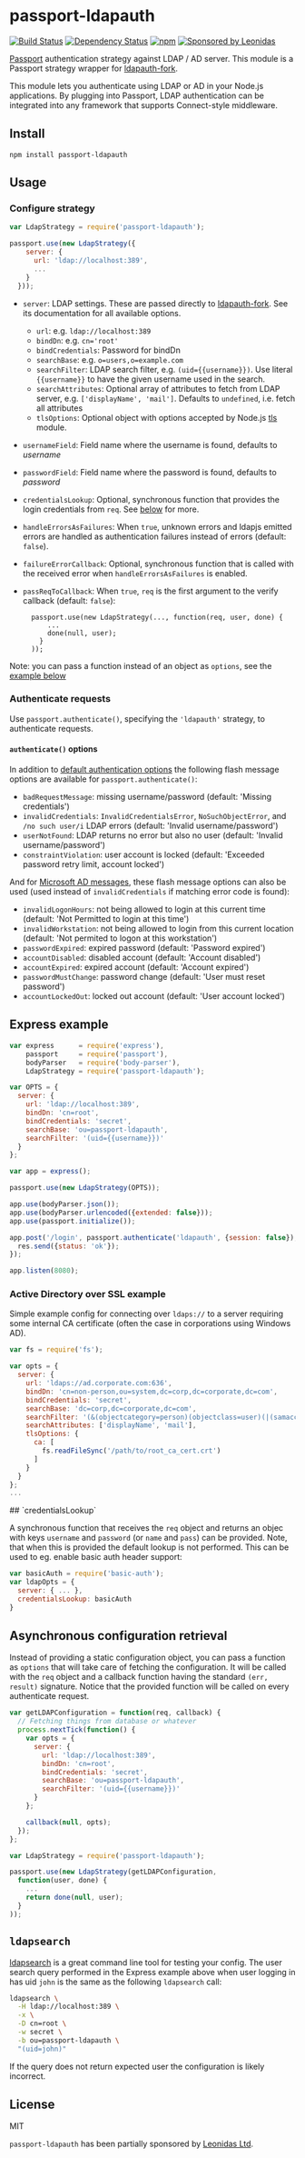 # passport-ldapauth

[![Build Status](https://travis-ci.org/vesse/passport-ldapauth.svg)](https://travis-ci.org/vesse/passport-ldapauth)
[![Dependency Status](https://gemnasium.com/vesse/passport-ldapauth.svg)](https://gemnasium.com/vesse/passport-ldapauth)
[![npm](https://img.shields.io/npm/dm/passport-ldapauth.svg)](http://npmjs.com/package/passport-ldapauth)
[![Sponsored by Leonidas](https://img.shields.io/badge/sponsored%20by-leonidas-389fc1.svg)](https://leonidasoy.fi/open-source)

[Passport](http://passportjs.org/) authentication strategy against LDAP / AD server. This module is a Passport strategy wrapper for [ldapauth-fork](https://github.com/vesse/node-ldapauth-fork).

This module lets you authenticate using LDAP or AD in your Node.js applications. By plugging into Passport, LDAP authentication can be integrated into any framework that supports Connect-style middleware.

## Install

```
npm install passport-ldapauth
```

## Usage

### Configure strategy

```javascript
var LdapStrategy = require('passport-ldapauth');

passport.use(new LdapStrategy({
    server: {
      url: 'ldap://localhost:389',
      ...
    }
  }));
```

* `server`: LDAP settings. These are passed directly to [ldapauth-fork](https://github.com/vesse/node-ldapauth-fork). See its documentation for all available options.
    * `url`: e.g. `ldap://localhost:389`
    * `bindDn`: e.g. `cn='root'`
    * `bindCredentials`: Password for bindDn
    * `searchBase`: e.g. `o=users,o=example.com`
    * `searchFilter`:  LDAP search filter, e.g. `(uid={{username}})`. Use literal `{{username}}` to have the given username used in the search.
    * `searchAttributes`: Optional array of attributes to fetch from LDAP server, e.g. `['displayName', 'mail']`. Defaults to `undefined`, i.e. fetch all attributes
    * `tlsOptions`: Optional object with options accepted by Node.js [tls](http://nodejs.org/api/tls.html#tls_tls_connect_options_callback) module.
* `usernameField`: Field name where the username is found, defaults to _username_
* `passwordField`: Field name where the password is found, defaults to _password_
* `credentialsLookup`: Optional, synchronous function that provides the login credentials from `req`. See [below](#credentials-lookup) for more.
* `handleErrorsAsFailures`: When `true`, unknown errors and ldapjs emitted errors are handled as authentication failures instead of errors (default: `false`).
* `failureErrorCallback`: Optional, synchronous function that is called with the received error when `handleErrorsAsFailures` is enabled.
* `passReqToCallback`: When `true`, `req` is the first argument to the verify callback (default: `false`):

        passport.use(new LdapStrategy(..., function(req, user, done) {
            ...
            done(null, user);
          }
        ));

Note: you can pass a function instead of an object as `options`, see the [example below](#options-as-function)

### Authenticate requests

Use `passport.authenticate()`, specifying the `'ldapauth'` strategy, to authenticate requests.

#### `authenticate()` options

In addition to [default authentication options](http://passportjs.org/guide/authenticate/) the following flash message options are available for `passport.authenticate()`:

 * `badRequestMessage`: missing username/password (default: 'Missing credentials')
 * `invalidCredentials`: `InvalidCredentialsError`, `NoSuchObjectError`, and `/no such user/i` LDAP errors (default: 'Invalid username/password')
 * `userNotFound`: LDAP returns no error but also no user (default: 'Invalid username/password')
 * `constraintViolation`: user account is locked (default: 'Exceeded password retry limit, account locked')

And for [Microsoft AD messages](http://www-01.ibm.com/support/docview.wss?uid=swg21290631), these flash message options can also be used (used instead of `invalidCredentials` if matching error code is found):

 * `invalidLogonHours`: not being allowed to login at this current time (default: 'Not Permitted to login at this time')
 * `invalidWorkstation`: not being allowed to login from this current location (default: 'Not permited to logon at this workstation')
 * `passwordExpired`: expired password (default: 'Password expired')
 * `accountDisabled`: disabled account (default: 'Account disabled')
 * `accountExpired`: expired account (default: 'Account expired')
 * `passwordMustChange`: password change (default: 'User must reset password')
 * `accountLockedOut`: locked out account (default: 'User account locked')

## Express example

```javascript
var express      = require('express'),
    passport     = require('passport'),
    bodyParser   = require('body-parser'),
    LdapStrategy = require('passport-ldapauth');

var OPTS = {
  server: {
    url: 'ldap://localhost:389',
    bindDn: 'cn=root',
    bindCredentials: 'secret',
    searchBase: 'ou=passport-ldapauth',
    searchFilter: '(uid={{username}})'
  }
};

var app = express();

passport.use(new LdapStrategy(OPTS));

app.use(bodyParser.json());
app.use(bodyParser.urlencoded({extended: false}));
app.use(passport.initialize());

app.post('/login', passport.authenticate('ldapauth', {session: false}), function(req, res) {
  res.send({status: 'ok'});
});

app.listen(8080);
```

### Active Directory over SSL example

Simple example config for connecting over `ldaps://` to a server requiring some internal CA certificate (often the case in corporations using Windows AD).

```javascript
var fs = require('fs');

var opts = {
  server: {
    url: 'ldaps://ad.corporate.com:636',
    bindDn: 'cn=non-person,ou=system,dc=corp,dc=corporate,dc=com',
    bindCredentials: 'secret',
    searchBase: 'dc=corp,dc=corporate,dc=com',
    searchFilter: '(&(objectcategory=person)(objectclass=user)(|(samaccountname={{username}})(mail={{username}})))',
    searchAttributes: ['displayName', 'mail'],
    tlsOptions: {
      ca: [
        fs.readFileSync('/path/to/root_ca_cert.crt')
      ]
    }
  }
};
...
```
<a name="credentials-lookup">
## `credentialsLookup`

A synchronous function that receives the `req` object and returns an objec with keys `username` and `password` (or `name` and `pass`) can be provided. Note, that when this is provided the default lookup is not performed. This can be used to eg. enable basic auth header support:

```javascript
var basicAuth = require('basic-auth');
var ldapOpts = {
  server: { ... },
  credentialsLookup: basicAuth
}
```

<a name="options-as-function"></a>
## Asynchronous configuration retrieval

Instead of providing a static configuration object, you can pass a function as `options` that will take care of fetching the configuration. It will be called with the `req` object and a callback function having the standard `(err, result)` signature. Notice that the provided function will be called on every authenticate request.

```javascript
var getLDAPConfiguration = function(req, callback) {
  // Fetching things from database or whatever
  process.nextTick(function() {
    var opts = {
      server: {
        url: 'ldap://localhost:389',
        bindDn: 'cn=root',
        bindCredentials: 'secret',
        searchBase: 'ou=passport-ldapauth',
        searchFilter: '(uid={{username}})'
      }
    };

    callback(null, opts);
  });
};

var LdapStrategy = require('passport-ldapauth');

passport.use(new LdapStrategy(getLDAPConfiguration,
  function(user, done) {
    ...
    return done(null, user);
  }
));
```

## `ldapsearch`

[ldapsearch](http://linux.die.net/man/1/ldapsearch) is a great command line tool for testing your config. The user search query performed in the Express example above when user logging in has uid `john` is the same as the following `ldapsearch` call:

```bash
ldapsearch \
  -H ldap://localhost:389 \
  -x \
  -D cn=root \
  -w secret \
  -b ou=passport-ldapauth \
  "(uid=john)"
```

If the query does not return expected user the configuration is likely incorrect.

## License

MIT

`passport-ldapauth` has been partially sponsored by [Leonidas Ltd](https://leonidasoy.fi/open-source).
